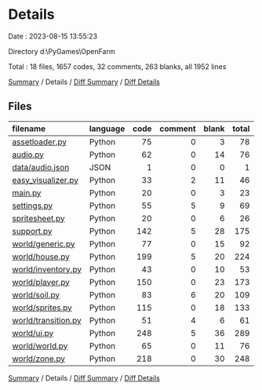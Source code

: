 # Details

Date : 2023-08-15 13:55:23

Directory d:\\PyGames\\OpenFarm

Total : 18 files,  1657 codes, 32 comments, 263 blanks, all 1952 lines

[Summary](results.md) / Details / [Diff Summary](diff.md) / [Diff Details](diff-details.md)

## Files
| filename | language | code | comment | blank | total |
| :--- | :--- | ---: | ---: | ---: | ---: |
| [assetloader.py](/assetloader.py) | Python | 75 | 0 | 3 | 78 |
| [audio.py](/audio.py) | Python | 62 | 0 | 14 | 76 |
| [data/audio.json](/data/audio.json) | JSON | 1 | 0 | 0 | 1 |
| [easy_visualizer.py](/easy_visualizer.py) | Python | 33 | 2 | 11 | 46 |
| [main.py](/main.py) | Python | 20 | 0 | 3 | 23 |
| [settings.py](/settings.py) | Python | 55 | 5 | 9 | 69 |
| [spritesheet.py](/spritesheet.py) | Python | 20 | 0 | 6 | 26 |
| [support.py](/support.py) | Python | 142 | 5 | 28 | 175 |
| [world/generic.py](/world/generic.py) | Python | 77 | 0 | 15 | 92 |
| [world/house.py](/world/house.py) | Python | 199 | 5 | 20 | 224 |
| [world/inventory.py](/world/inventory.py) | Python | 43 | 0 | 10 | 53 |
| [world/player.py](/world/player.py) | Python | 150 | 0 | 23 | 173 |
| [world/soil.py](/world/soil.py) | Python | 83 | 6 | 20 | 109 |
| [world/sprites.py](/world/sprites.py) | Python | 115 | 0 | 18 | 133 |
| [world/transition.py](/world/transition.py) | Python | 51 | 4 | 6 | 61 |
| [world/ui.py](/world/ui.py) | Python | 248 | 5 | 36 | 289 |
| [world/world.py](/world/world.py) | Python | 65 | 0 | 11 | 76 |
| [world/zone.py](/world/zone.py) | Python | 218 | 0 | 30 | 248 |

[Summary](results.md) / Details / [Diff Summary](diff.md) / [Diff Details](diff-details.md)